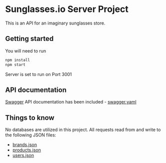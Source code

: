 # Sunglasses.io Server Project

This is an API for an imaginary sunglasses store.

## Getting started

You will need to run  

```bash
npm install
npm start
```

Server is set to run on Port 3001


## API documentation

[Swagger](https://editor.swagger.io/) API documentation has been included - [swagger.yaml](https://github.com/roykim79/sunglasses-io/blob/master/swagger.yaml)

## Things to know

No databases are utilized in this project. All requests read from and write to the following JSON files:
* [brands.json](https://github.com/roykim79/sunglasses-io/blob/master/initial-data/brands.json)
* [products.json](https://github.com/roykim79/sunglasses-io/blob/master/initial-data/products.json)
* [users.json](https://github.com/roykim79/sunglasses-io/blob/master/initial-data/users.json)

